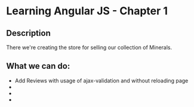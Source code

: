 <h1>Learning Angular JS - Chapter 1</h1>
<h2>Description</h2>
<p>There we're creating the store for selling our collection of Minerals.</p>
<h2>What we can do:</h2>
<ul>
	<li>Add Reviews with usage of ajax-validation and without reloading page</li>
	<li></li>
	<li></li>
	<li></li>
</ul>